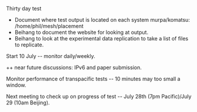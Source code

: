 Thirty day test
   * Document where test output is located on each system
         murpa/komatsu:  /home/phil/mesh/placement
   * Beihang to document the website for looking at output.
   * Beihang to look at the experimental data replication to take a list of files to replicate.
   
Start 10 July -- monitor daily/weekly.

++ near future discussions: IPv6 and paper submission.

Monitor performance of transpacific tests -- 10 minutes may too small a window.

Next meeting to check up on progress of test -- July 28th (7pm Pacific)/July 29 (10am Beijing).
